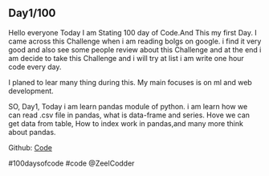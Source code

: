 
## Day1/100
Hello everyone Today I am Stating 100 day of Code.And This my first Day. I came across this Challenge when i am reading bolgs on google. i find it very good and also see some people review about this Challenge and at the end i am decide to take this Challenge and i will try at list i am write one hour code every day.

I planed to lear many thing during this. My main focuses is on ml and web development.

SO, Day1, Today i am learn pandas module of python. i am learn how we can read .csv file in pandas, what is data-frame and series. Hove we can get data from table, How to index work in pandas,and many more think about pandas.

Github: [Code](https://github.com/zeel-codder/100-days-of-code/commit/e349016282db1da52469981d6417e5cd4cfd4789)

#100daysofcode
#code
@ZeelCodder